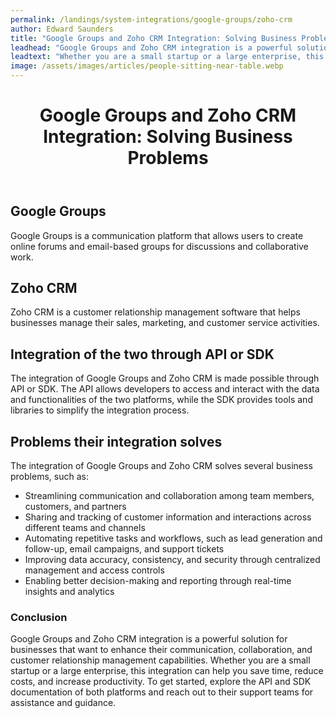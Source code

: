 ```yaml
---
permalink: /landings/system-integrations/google-groups/zoho-crm
author: Edward Saunders
title: "Google Groups and Zoho CRM Integration: Solving Business Problems"
leadhead: "Google Groups and Zoho CRM integration is a powerful solution for businesses that want to enhance their communication, collaboration, and customer relationship management capabilities"
leadtext: "Whether you are a small startup or a large enterprise, this integration can help you save time, reduce costs, and increase productivity. To get started, explore the API and SDK documentation of both platforms and reach out to their support teams for assistance and guidance."
image: /assets/images/articles/people-sitting-near-table.webp
---
```

<div class="arttext">	<header>
		<h1>Google Groups and Zoho CRM Integration: Solving Business Problems</h1>
	</header>
	<section>
		<h2>Google Groups</h2>
		<p>Google Groups is a communication platform that allows users to create online forums and email-based groups for discussions and collaborative work.</p>
	</section>
	<section>
		<h2>Zoho CRM</h2>
		<p>Zoho CRM is a customer relationship management software that helps businesses manage their sales, marketing, and customer service activities.</p>
	</section>
	<section>
		<h2>Integration of the two through API or SDK</h2>
		<p>The integration of Google Groups and Zoho CRM is made possible through API or SDK. The API allows developers to access and interact with the data and functionalities of the two platforms, while the SDK provides tools and libraries to simplify the integration process.</p>
	</section>
	<section>
		<h2>Problems their integration solves</h2>
		<p>The integration of Google Groups and Zoho CRM solves several business problems, such as:</p>
		<ul>
			<li>Streamlining communication and collaboration among team members, customers, and partners</li>
			<li>Sharing and tracking of customer information and interactions across different teams and channels</li>
			<li>Automating repetitive tasks and workflows, such as lead generation and follow-up, email campaigns, and support tickets</li>
			<li>Improving data accuracy, consistency, and security through centralized management and access controls</li>
			<li>Enabling better decision-making and reporting through real-time insights and analytics</li>
		</ul>
	</section>
	<footer>
		<h3>Conclusion</h3>
		<p>Google Groups and Zoho CRM integration is a powerful solution for businesses that want to enhance their communication, collaboration, and customer relationship management capabilities. Whether you are a small startup or a large enterprise, this integration can help you save time, reduce costs, and increase productivity. To get started, explore the API and SDK documentation of both platforms and reach out to their support teams for assistance and guidance.</p>
	</footer>
</div>